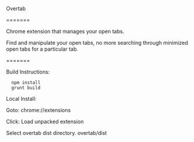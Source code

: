 Overtab

=======

Chrome extension that manages your open tabs.

Find and manipulate your open tabs, no more searching through minimized open tabs for a particular tab. 

=======

Build Instructions:

```
  npm install
  grunt build
```
Local Install:

  Goto:
  chrome://extensions

  Click:
  Load unpacked extension

  Select overtab dist directory. overtab/dist
